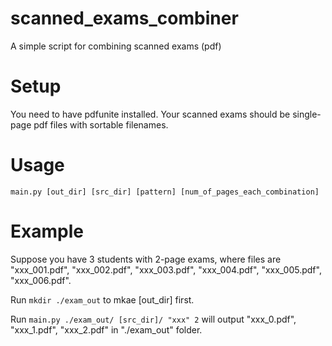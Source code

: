 # scanned_exams_combiner
A simple script for combining scanned exams (pdf)

# Setup
You need to have pdfunite installed.
Your scanned exams should be single-page pdf files with sortable filenames.

# Usage
```
main.py [out_dir] [src_dir] [pattern] [num_of_pages_each_combination]
```

# Example
Suppose you have 3 students with 2-page exams, where files are "xxx_001.pdf", "xxx_002.pdf", "xxx_003.pdf", "xxx_004.pdf", "xxx_005.pdf", "xxx_006.pdf".

Run ```mkdir ./exam_out``` to mkae [out_dir] first.

Run ```main.py ./exam_out/ [src_dir]/ "xxx" 2``` will output "xxx_0.pdf", "xxx_1.pdf", "xxx_2.pdf" in "./exam_out" folder.
